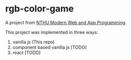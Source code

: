 # rgb-color-game

A project from [NTHU Modern Web and App Programming](https://nthu-datalab.github.io/webapp/index.html).  

This project was implemented in three ways:
1. vanilla js (This repo)
2. component based vanilla js [TODO]
3. react [TODO]
